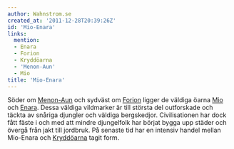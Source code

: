 ```yaml
---
author: Wahnstrom.se
created_at: '2011-12-28T20:39:26Z'
id: 'Mio-Enara'
links:
  mention:
  - Enara
  - Forion
  - Kryddöarna
  - 'Menon-Aun'
  - Mio
title: 'Mio-Enara'
---
```


Söder om [Menon-Aun] och sydväst om [Forion] ligger de väldiga öarna [Mio] och [Enara]. Dessa
väldiga vildmarker är till största del outforskade och täckta av snåriga djungler och väldiga
bergskedjor. Civilisationen har dock fått fäste i och med att mindre djungelfolk har börjat bygga
upp städer och övergå från jakt till jordbruk. På senaste tid har en intensiv handel mellan
Mio-Enara och [Kryddöarna] tagit form.

  [Menon-Aun]: Menon-Aun
  [Forion]: Forion
  [Mio]: Mio
  [Enara]: Enara
  [Kryddöarna]: Kryddöarna